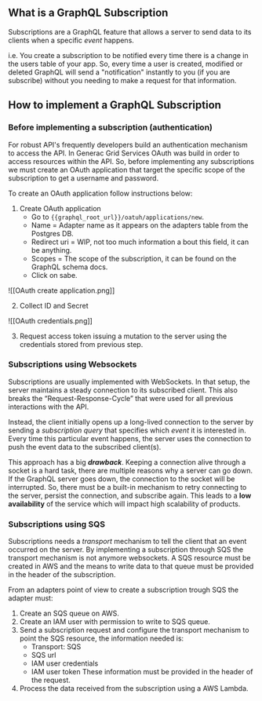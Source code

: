 
## What is a GraphQL Subscription

Subscriptions are a GraphQL feature that allows a server to send data to its clients when a specific _event_ happens. 

i.e. You create a subscription to be notified every time there is a change in the users table of your app. So, every time a user is created, modified or deleted GraphQL will send a "notification" instantly to you (if you are subscribe) without you needing to make a request for that information.


## How to implement a GraphQL Subscription

### Before implementing a subscription (authentication)

For robust API's frequently developers build an authentication mechanism to access the API. In Generac Grid Services OAuth was build in order to access resources within the API. So, before implementing any subscriptions we must create an OAuth application that target the specific scope of the subscription to get a username and password.

To create an OAuth application follow instructions below:

1. Create OAuth application
	- Go to `{{graphql_root_url}}/oatuh/applications/new`.
	- Name = Adapter name as it appears on the adapters table from the Postgres DB.
	- Redirect uri = WIP, not too much information a bout this field, it can be anything.
	- Scopes = The scope of the subscription, it can be found on the GraphQL schema docs.
	- Click on sabe.

![[OAuth create application.png]]

2. Collect ID and Secret

![[OAuth credentials.png]]

3. Request access token issuing a mutation to the server using the credentials stored from previous step.


### Subscriptions using Websockets

Subscriptions are usually implemented with WebSockets. In that setup, the server maintains a steady connection to its subscribed client. This also breaks the “Request-Response-Cycle” that were used for all previous interactions with the API.

Instead, the client initially opens up a long-lived connection to the server by sending a _subscription query_ that specifies which _event_ it is interested in. Every time this particular event happens, the server uses the connection to push the event data to the subscribed client(s).

This approach has a big ***drawback***. Keeping a connection alive through a socket is a hard task, there are multiple reasons why a server can go down. If the GraphQL server goes down, the connection to the socket will be interrupted. So, there must be a built-in mechanism to retry connecting to the server, persist the connection, and subscribe again. This leads to a **low availability** of the service which will impact high scalability of products.


### Subscriptions using SQS

Subscriptions needs a *transport* mechanism to tell the client that an event occurred on the server. By implementing a subscription through SQS the transport mechanism is not anymore websockets. A SQS resource must be created in AWS and the means to write data to that queue must be provided in the header of the subscription.

From an adapters point of view to create a subscription trough SQS the adapter must:
1. Create an SQS queue on AWS.
2. Create an IAM user with permission to write to SQS queue.
3. Send a subscription request and configure the transport mechanism to point the SQS resource, the information needed is:
	- Transport: SQS
	- SQS url
	- IAM user credentials
	- IAM user token
	These information must be provided in the header of the request.
4. Process the data received from the subscription using a AWS Lambda.


